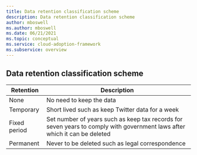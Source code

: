 ```yaml
---
title: Data retention classification scheme
description: Data retention classification scheme
author: mboswell
ms.author: mboswell
ms.date: 06/21/2021
ms.topic: conceptual
ms.service: cloud-adoption-framework
ms.subservice: overview
---
```


## Data retention classification scheme

|Retention |   Description|
|----|---|
|None    |No need to keep the data
|Temporary  |  Short lived such as keep Twitter data for a week
|Fixed period   |Set number of years such as keep tax records for seven years to comply with government laws after which it can be deleted
|Permanent   | Never to be deleted such as legal correspondence
